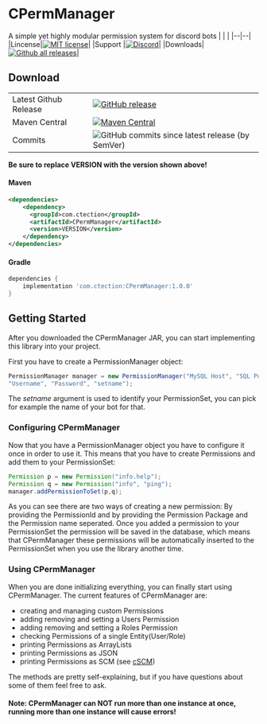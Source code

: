 

# CPermManager
A simple yet highly modular permission system for discord bots
| | |
|--|--|
|Lincense|[![MIT license](https://img.shields.io/badge/License-MIT-blue.svg)](https://github.com/ctection/CPermManager/blob/master/LICENSE)|
|Support |[![Discord](https://img.shields.io/discord/554675435309629451?logo=discord)](https://discord.gg/eaZseHT2F7)|
|Downloads|[![Github all releases](https://img.shields.io/github/downloads/ctection/CPermManager/total.svg)](https://GitHub.com/ctection/CPermManager/releases/)|
## Download
|  |  |
|--|--|
|Latest Github Release|[![GitHub release](https://img.shields.io/github/release/ctection/CPermManager.svg)](https://GitHub.com/ctection/CPermManager/releases/)|
|Maven Central|[![Maven Central](https://img.shields.io/maven-central/v/com.ctection/CPermManager?color=gree)](https://search.maven.org/artifact/com.ctection/CPermManager/1.0.0/jar) |
|Commits|![GitHub commits since latest release (by SemVer)](https://img.shields.io/github/commits-since/ctection/CPermManager/1.0.0?color=gree&sort=date)|

**Be sure to replace VERSION with the version shown above!**
#### Maven
```XML
<dependencies>
	<dependency>
	  <groupId>com.ctection</groupId>
	  <artifactId>CPermManager</artifactId>
	  <version>VERSION</version>
	</dependency>
</dependencies>
```
#### Gradle
```gradle
dependencies {
	implementation 'com.ctection:CPermManager:1.0.0'
}
```

## Getting Started
After you downloaded the CPermManager JAR, you can start implementing this library into your project.

First you have to create a PermissionManager object:
```Java
PermissionManager manager = new PermissionManager("MySQL Host", "SQL Port", "Database", 
"Username", "Password", "setname");
```
The *setname* argument is used to identify your PermissionSet, you can pick for example the name of your bot for that. 
### Configuring CPermManager
Now that you have a PermissionManager object you have to configure it once in order to use it. This means that you have to create Permissions and add them to your PermissionSet:
```Java
Permission p = new Permission("info.help");
Permission q = new Permission("info", "ping");
manager.addPermissionToSet(p,q);
```
As you can see there are two ways of creating a new permission: By providing the PermissionId and by providing the Permission Package and the Permission name seperated.
Once you added a permission to your PermissionSet the permission will be saved in the database, which means that CPermManager these permissions will be automatically inserted to the PermissionSet when you use the library another time.
### Using CPermManager
When you are done initializing everything, you can finally start using CPermManager. 
The current features of CPermManager are:

 - creating and managing custom Permissions
 - adding removing and setting a Users Permission
 - adding removing and setting a Roles Permission
 - checking Permissions of a single Entity(User/Role)
 - printing Permissions as ArrayLists
 - printing Permissions as JSON
 - printing Permissions as SCM (see [cSCM](https://github.com/ctection/cSCM))
 
 The methods are pretty self-explaining, but if you have questions about some of them feel free to ask.


#### Note: CPermManager can NOT run more than one instance at once, running more than one instance will cause errors!
